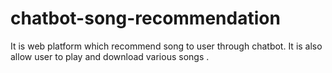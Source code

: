# chatbot-song-recommendation
It is web platform which recommend song to user  through chatbot.  It is also allow user to play and download  various songs .
